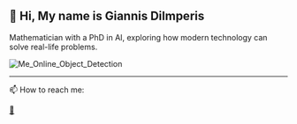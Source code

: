 ## 👋 Hi, My name is Giannis Dilmperis    
Mathematician with a PhD in AI, exploring how modern technology can solve real-life problems.

![Me_Online_Object_Detection](https://github.com/user-attachments/assets/cdef8a0d-097c-4ac9-8abd-e47206bdb1bd)

---
📫 How to reach me: 

[📧](mailto:dilmperis@hotmail.com)



<!--
**Dilmperis/Dilmperis** is a ✨ _special_ ✨ repository because its `README.md` (this file) appears on your GitHub profile.

Here are some ideas to get you started:

- 🔭 I’m currently working on ...
- 🌱 I’m currently learning ...
- 👯 I’m looking to collaborate on ...
- 🤔 I’m looking for help with ...
- 💬 Ask me about ...
- ⚡ Fun fact: ...
-->
